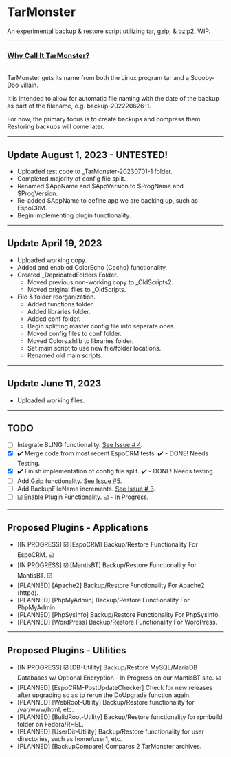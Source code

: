 # TarMonster
An experimental backup & restore script utilizing tar, gzip, &amp; bzip2.  WIP.

<hr>
<ins> <h3> Why Call It TarMonster? </h3> </ins> <br>
TarMonster gets its name from both the Linux program tar and a Scooby-Doo villain.

It is intended to allow for automatic file naming with the date of the backup as part of the filename, e.g. backup-202220626-1.

For now, the primary focus is to create backups and compress them.  Restoring backups will come later.

<hr>

## Update August 1, 2023 - UNTESTED!
- Uploaded test code to _TarMonster-20230701-1 folder.
- Completed majority of config file split.
- Renamed $AppName and $AppVersion to $ProgName and $ProgVersion.
- Re-added $AppName to define app we are backing up, such as EspoCRM.
- Begin implementing plugin functionality.

<hr>

## Update April 19, 2023
- Uploaded working copy.
- Added and enabled ColorEcho (Cecho) functionality.
- Created _DepricatedFolders Folder.
  - Moved previous non-working copy to _OldScripts2.
  - Moved original files to _OldScripts.
- File & folder reorganization.
  - Added functions folder.
  - Added libraries folder.
  - Added conf folder.
  - Begin splitting master config file into seperate ones.
  - Moved config files to conf folder.
  - Moved Colors.shlib to libraries folder.
  - Set main script to use new file/folder locations.
  - Renamed old main scripts.

<hr>

## Update June 11, 2023
- Uploaded working files.

<hr>

## TODO
- [ ] Integrate BLING functionality. <a href="https://github.com/tcsresearch/tarmonster/issues/4"> See Issue # 4</a>.
- [x] :heavy_check_mark: Merge code from most recent EspoCRM tests. :heavy_check_mark: - DONE! Needs Testing.
- [x] :heavy_check_mark: Finish implementation of config file split. :heavy_check_mark: - DONE! Needs testing.
- [ ] Add Gzip functionality. <a href="https://github.com/tcsresearch/tarmonster/issues/5"> See Issue #5</a>.
- [ ] Add BackupFileName increments. <a href="https://github.com/tcsresearch/tarmonster/issues/3"> See Issue # 3</a>.
- [ ] :ballot_box_with_check: Enable Plugin Functionality. :ballot_box_with_check: - In Progress.

<hr>

## Proposed Plugins - Applications
- [IN PROGRESS] :ballot_box_with_check: [EspoCRM] Backup/Restore Functionality For EspoCRM. :ballot_box_with_check:
- [IN PROGRESS] :ballot_box_with_check: [MantisBT] Backup/Restore Functionality For MantisBT. :ballot_box_with_check:
- [PLANNED] [Apache2] Backup/Restore Functionality For Apache2 (httpd).
- [PLANNED] [PhpMyAdmin] Backup/Restore Functionality For PhpMyAdmin.
- [PLANNED] [PhpSysInfo] Backup/Restore Functionality For PhpSysInfo.
- [PLANNED] [WordPress] Backup/Restore Functionality For WordPress.

<hr> 

## Proposed Plugins - Utilities
- [IN PROGRESS] :ballot_box_with_check: [DB-Utility] Backup/Restore MySQL/MariaDB Databases w/ Optional Encryption - In Progress on our MantisBT site. :ballot_box_with_check:
- [PLANNED] [EspoCRM-PostUpdateChecker] Check for new releases after upgrading so as to rerun the DoUpgrade function again.
- [PLANNED] [WebRoot-Utility] Backup/Restore functionality for /var/www/html, etc.
- [PLANNED] [BuildRoot-Utility] Backup/Restore functionality for rpmbuild folder on Fedora/RHEL.
- [PLANNED] [UserDir-Utility] Backup/Restore functionality for user directories, such as home/user1, etc.
- [PLANNED] [BackupCompare] Compares 2 TarMonster archives.

